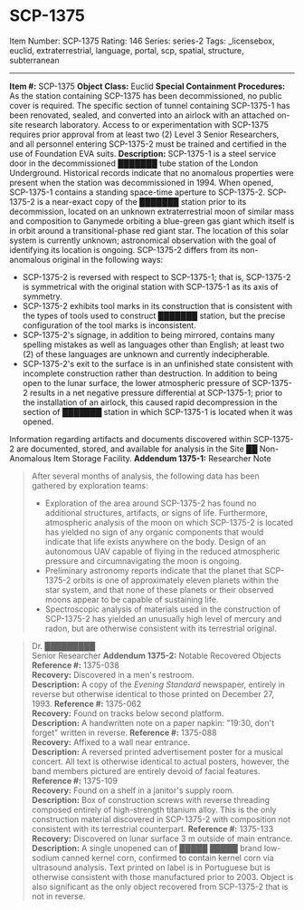 # SCP-1375
Item Number: SCP-1375
Rating: 146
Series: series-2
Tags: _licensebox, euclid, extraterrestrial, language, portal, scp, spatial, structure, subterranean

---

**Item #:** SCP-1375
**Object Class:** Euclid
**Special Containment Procedures:** As the station containing SCP-1375 has been decommissioned, no public cover is required. The specific section of tunnel containing SCP-1375-1 has been renovated, sealed, and converted into an airlock with an attached on-site research laboratory. Access to or experimentation with SCP-1375 requires prior approval from at least two (2) Level 3 Senior Researchers, and all personnel entering SCP-1375-2 must be trained and certified in the use of Foundation EVA suits.
**Description:** SCP-1375-1 is a steel service door in the decommissioned ███████ tube station of the London Underground. Historical records indicate that no anomalous properties were present when the station was decommissioned in 1994. When opened, SCP-1375-1 contains a standing space-time aperture to SCP-1375-2.
SCP-1375-2 is a near-exact copy of the ███████ station prior to its decommission, located on an unknown extraterrestrial moon of similar mass and composition to Ganymede orbiting a blue-green gas giant which itself is in orbit around a transitional-phase red giant star. The location of this solar system is currently unknown; astronomical observation with the goal of identifying its location is ongoing.
SCP-1375-2 differs from its non-anomalous original in the following ways:
  * SCP-1375-2 is reversed with respect to SCP-1375-1; that is, SCP-1375-2 is symmetrical with the original station with SCP-1375-1 as its axis of symmetry.
  * SCP-1375-2 exhibits tool marks in its construction that is consistent with the types of tools used to construct ███████ station, but the precise configuration of the tool marks is inconsistent.
  * SCP-1375-2's signage, in addition to being mirrored, contains many spelling mistakes as well as languages other than English; at least two (2) of these languages are unknown and currently indecipherable.
  * SCP-1375-2's exit to the surface is in an unfinished state consistent with incomplete construction rather than destruction. In addition to being open to the lunar surface, the lower atmospheric pressure of SCP-1375-2 results in a net negative pressure differential at SCP-1375-1; prior to the installation of an airlock, this caused rapid decompression in the section of ███████ station in which SCP-1375-1 is located when it was opened.

Information regarding artifacts and documents discovered within SCP-1375-2 are documented, stored, and available for analysis in the Site ██ Non-Anomalous Item Storage Facility.
**Addendum 1375-1:** Researcher Note
> After several months of analysis, the following data has been gathered by exploration teams:
>   * Exploration of the area around SCP-1375-2 has found no additional structures, artifacts, or signs of life. Furthermore, atmospheric analysis of the moon on which SCP-1375-2 is located has yielded no sign of any organic components that would indicate that life exists anywhere on the body. Design of an autonomous UAV capable of flying in the reduced atmospheric pressure and circumnavigating the moon is ongoing.
>   * Preliminary astronomy reports indicate that the planet that SCP-1375-2 orbits is one of approximately eleven planets within the star system, and that none of these planets or their observed moons appear to be capable of sustaining life.
>   * Spectroscopic analysis of materials used in the construction of SCP-1375-2 has yielded an unusually high level of mercury and radon, but are otherwise consistent with its terrestrial original.
> 

> Dr. █████████  
>  Senior Researcher
**Addendum 1375-2:** Notable Recovered Objects
> **Reference #:** 1375-038  
>  **Recovery:** Discovered in a men's restroom.  
>  **Description:** A copy of the _Evening Standard_ newspaper, entirely in reverse but otherwise identical to those printed on December 27, 1993.
> **Reference #:** 1375-062  
>  **Recovery:** Found on tracks below second platform.  
>  **Description:** A handwritten note on a paper napkin: "19:30, don't forget" written in reverse.
> **Reference #:** 1375-088  
>  **Recovery:** Affixed to a wall near entrance.  
>  **Description:** A reversed printed advertisement poster for a musical concert. All text is otherwise identical to actual posters, however, the band members pictured are entirely devoid of facial features.
> **Reference #:** 1375-109  
>  **Recovery:** Found on a shelf in a janitor's supply room.  
>  **Description:** Box of construction screws with reverse threading composed entirely of high-strength titanium alloy. This is the only construction material discovered in SCP-1375-2 with composition not consistent with its terrestrial counterpart.
> **Reference #:** 1375-133  
>  **Recovery:** Discovered on lunar surface 3 m outside of main entrance.  
>  **Description:** A single unopened can of █████ █████ brand low-sodium canned kernel corn, confirmed to contain kernel corn via ultrasound analysis. Text printed on label is in Portuguese but is otherwise consistent with those manufactured prior to 2003. Object is also significant as the only object recovered from SCP-1375-2 that is not in reverse.